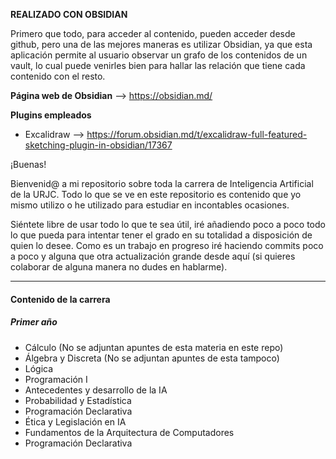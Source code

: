 **REALIZADO CON OBSIDIAN**


Primero que todo, para acceder al contenido, pueden acceder desde github, 
pero una de las mejores maneras es utilizar Obsidian, ya que esta aplicación permite al usuario observar un grafo de los contenidos de un vault, 
lo cual puede venirles bien para hallar las relación que tiene cada contenido con el resto.


**Página web de Obsidian** --> https://obsidian.md/

**Plugins empleados**
- Excalidraw --> https://forum.obsidian.md/t/excalidraw-full-featured-sketching-plugin-in-obsidian/17367

¡Buenas!

Bienvenid@ a mi repositorio sobre toda la carrera de Inteligencia Artificial de la URJC. Todo lo que se ve en este repositorio es contenido que yo mismo utilizo o he utilizado para estudiar en incontables ocasiones.

Siéntete libre de usar todo lo que te sea útil, iré añadiendo poco a poco todo lo que pueda para intentar tener el grado en su totalidad a disposición de quien lo desee. Como es un trabajo en progreso iré haciendo commits poco a poco y alguna que otra actualización grande desde aquí (si quieres colaborar de alguna manera no dudes en hablarme).

---

#### Contenido de la carrera

##### Primer año
- Cálculo (No se adjuntan apuntes de esta materia en este repo) 
- Álgebra y Discreta (No se adjuntan apuntes de esta tampoco)
- Lógica
- Programación I 
- Antecedentes y desarrollo de la IA 
- Probabilidad y Estadística 
- Programación Declarativa 
- Ética y Legislación en IA 
- Fundamentos de la Arquitectura de Computadores 
- Programación Declarativa 





